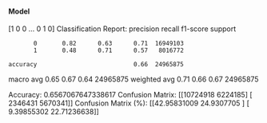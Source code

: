 #### Model
[1 0 0 ... 0 1 0]
Classification Report:
              precision    recall  f1-score   support

           0       0.82      0.63      0.71  16949103
           1       0.48      0.71      0.57   8016772

    accuracy                           0.66  24965875
   macro avg       0.65      0.67      0.64  24965875
weighted avg       0.71      0.66      0.67  24965875

Accuracy: 0.6567067647338617
Confusion Matrix:
[[10724918  6224185]
 [ 2346431  5670341]]
Confusion Matrix (%):
[[42.95831009 24.9307705 ]
 [ 9.39855302 22.71236638]]
